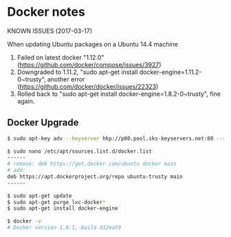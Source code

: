 # Docker notes

KNOWN ISSUES (2017-03-17)

When updating Ubuntu packages on a Ubuntu 14.4 machine  

1. Failed on latest docker "1.12.0" (https://github.com/docker/compose/issues/3927)
1. Downgraded to 1.11.2,  "sudo apt-get install docker-engine=1.11.2-0~trusty", another error (https://github.com/docker/docker/issues/22323)
1. Rolled back to "sudo apt-get install docker-engine=1.8.2-0~trusty", fine again.



## Docker Upgrade

```bash
$ sudo apt-key adv --keyserver hkp://p80.pool.sks-keyservers.net:80 --recv-keys 58118E89F3A912897C070ADBF76221572C52609D
 
$ sudo nano /etc/apt/sources.list.d/docker.list
------
# remove: deb https://get.docker.com/ubuntu docker main
# add:
deb https://apt.dockerproject.org/repo ubuntu-trusty main
------
 
$ sudo apt-get update
$ sudo apt-get purge lxc-docker*
$ sudo apt-get install docker-engine
 
$ docker -v
# Docker version 1.8.1, build d12ea79
```
